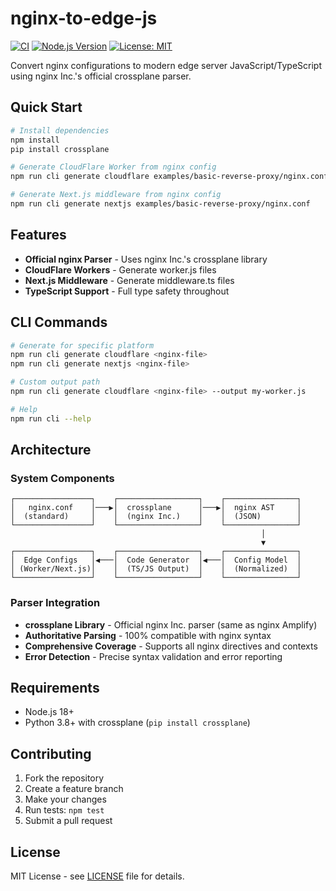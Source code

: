 # nginx-to-edge-js

[![CI](https://github.com/hedinfaok/nginx-to-edge-js/workflows/CI%20-%20Ubuntu/badge.svg)](https://github.com/hedinfaok/nginx-to-edge-js/actions)
[![Node.js Version](https://img.shields.io/badge/node-%3E%3D18.0.0-brightgreen.svg)](https://nodejs.org/)
[![License: MIT](https://img.shields.io/badge/License-MIT-yellow.svg)](https://opensource.org/licenses/MIT)

Convert nginx configurations to modern edge server JavaScript/TypeScript using nginx Inc.'s official crossplane parser.

## Quick Start

```bash
# Install dependencies
npm install
pip install crossplane

# Generate CloudFlare Worker from nginx config
npm run cli generate cloudflare examples/basic-reverse-proxy/nginx.conf

# Generate Next.js middleware from nginx config  
npm run cli generate nextjs examples/basic-reverse-proxy/nginx.conf
```

## Features

- **Official nginx Parser** - Uses nginx Inc.'s crossplane library
- **CloudFlare Workers** - Generate worker.js files  
- **Next.js Middleware** - Generate middleware.ts files
- **TypeScript Support** - Full type safety throughout

## CLI Commands

```bash
# Generate for specific platform
npm run cli generate cloudflare <nginx-file>
npm run cli generate nextjs <nginx-file>

# Custom output path
npm run cli generate cloudflare <nginx-file> --output my-worker.js

# Help
npm run cli --help
```

## Architecture

### System Components

```
┌─────────────────┐    ┌──────────────────┐    ┌────────────────┐
│   nginx.conf    │───▶│  crossplane      │───▶│  nginx AST     │
│  (standard)     │    │  (nginx Inc.)    │    │  (JSON)        │
└─────────────────┘    └──────────────────┘    └────────────────┘
                                                        │
                                                        ▼
┌─────────────────┐    ┌──────────────────┐    ┌────────────────┐
│  Edge Configs   │◀───│  Code Generator  │◀───│  Config Model  │
│ (Worker/Next.js)│    │  (TS/JS Output)  │    │  (Normalized)  │
└─────────────────┘    └──────────────────┘    └────────────────┘
```

### Parser Integration

- **crossplane Library** - Official nginx Inc. parser (same as nginx Amplify)
- **Authoritative Parsing** - 100% compatible with nginx syntax
- **Comprehensive Coverage** - Supports all nginx directives and contexts
- **Error Detection** - Precise syntax validation and error reporting

## Requirements

- Node.js 18+
- Python 3.8+ with crossplane (`pip install crossplane`)

## Contributing

1. Fork the repository
2. Create a feature branch
3. Make your changes  
4. Run tests: `npm test`
5. Submit a pull request

## License

MIT License - see [LICENSE](LICENSE) file for details.

